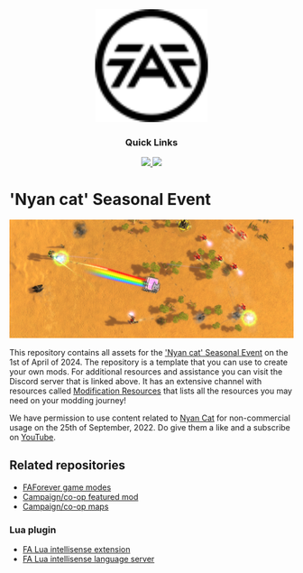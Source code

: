 <div align='center'>

<img width="200px" height="200px" src="thumbnail.svg"/>
  
### Quick Links
  
<a href='https://discord.gg/mqJmjQgUUk'>
  
<img src='https://img.shields.io/badge/Discord-blue?style=for-the-badge'>
  
</a>
  
<a href='https://forum.faforever.com/category/11/modding-tools'>
  
<img src='https://img.shields.io/badge/Forums-gray?style=for-the-badge'>
  
</a>
  
<br />
  
</div>

# 'Nyan cat' Seasonal Event

<img src="banner.png" />

This repository contains all assets for the ['Nyan cat' Seasonal Event](https://github.com/FAForever/fa/pull/6027) on the 1st of April of 2024. The repository is a template that you can use to create your own mods. For additional resources and assistance you can visit the Discord server that is linked above. It has an extensive channel with resources called [Modification Resources](https://discord.gg/eQZRwhAP) that lists all the resources you may need on your modding journey!

We have permission to use content related to [Nyan Cat](https://www.nyan.cat/) for non-commercial usage on the 25th of September, 2022. Do give them a like and a subscribe on [YouTube](https://www.youtube.com/nyancat).

## Related repositories

- [FAForever game modes](https://github.com/FAForever/fa)
- [Campaign/co-op featured mod](https://github.com/FAForever/fa-coop)
- [Campaign/co-op maps](https://github.com/FAForever/faf-coop-maps)

### Lua plugin

- [FA Lua intellisense extension](https://github.com/FAForever/fa-lua-vscode-extension)
- [FA Lua intellisense language server](https://github.com/FAForever/fa-lua-language-server)
